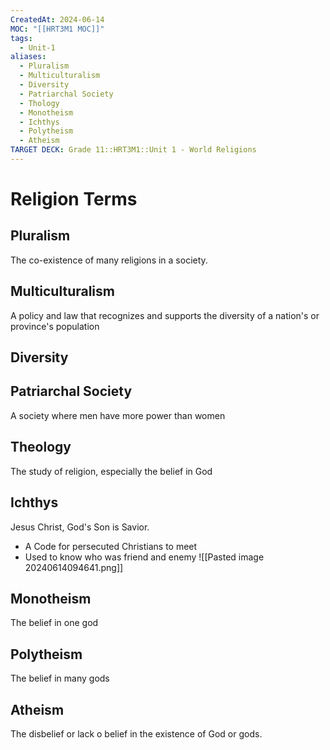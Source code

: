 ```yaml
---
CreatedAt: 2024-06-14
MOC: "[[HRT3M1 MOC]]"
tags:
  - Unit-1
aliases:
  - Pluralism
  - Multiculturalism
  - Diversity
  - Patriarchal Society
  - Thology
  - Monotheism
  - Ichthys
  - Polytheism
  - Atheism
TARGET DECK: Grade 11::HRT3M1::Unit 1 - World Religions
---
```


# Religion Terms

## Pluralism
The co-existence of many religions in a society.


## Multiculturalism
A policy and law that recognizes and supports the diversity of a nation's or province's population


## Diversity


## Patriarchal Society
A society where men have more power than women



## Theology
The study of religion, especially the belief in God


## Ichthys
Jesus Christ, God's Son is Savior.
- A Code for persecuted Christians to meet
- Used to know who was friend and enemy
![[Pasted image 20240614094641.png]]


## Monotheism
The belief in one god


## Polytheism
The belief in many gods


## Atheism
The disbelief or lack o belief in the existence of God or gods.
